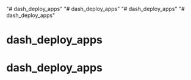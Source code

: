 "# dash_deploy_apps" 
"# dash_deploy_apps" 
"# dash_deploy_apps" 
"# dash_deploy_apps" 
# dash_deploy_apps
# dash_deploy_apps
